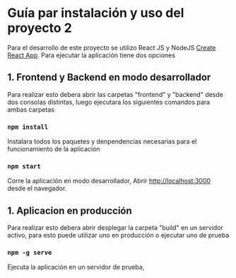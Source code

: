 # Guía par instalación y uso del proyecto 2

Para el desarrollo de este proyecto se utilizo React JS y NodeJS [Create React App](https://github.com/facebook/create-react-app).
Para ejecutar la aplicación tiene dos opciones

## 1. Frontend  y Backend en modo desarrollador

Para realizar esto debera abrir las carpetas "frontend" y "backend" desde dos consolas distintas, luego ejecutara los siguientes comandos para ambas carpetas


### `npm install`

Instalara todos los paquetes y denpendencias necesarias para el funcionamiento de la aplicación


### `npm start`

Corre la aplicación en modo desarrollador,
Abrir [http://localhost:3000](http://localhost:3000) desde el navegador.


## 1. Aplicacion en producción

Para realizar esto debera abrir desplegar la carpeta "build" en un servidor activo, para esto puede utilizar uno en producción o ejecutar uno de prueba

### `npm -g serve`

Ejecuta la aplicación en un servidor de prueba,






